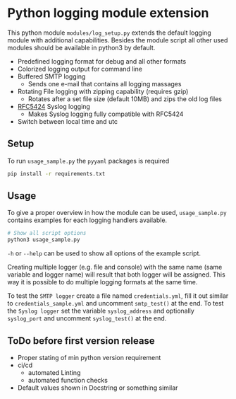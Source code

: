 # Python logging module extension
This python module `modules/log_setup.py` extends the default logging module with additional capabilities.
Besides the module script all other used modules should be available in python3 by default.

- Predefined logging format for debug and all other formats
- Colorized logging output for command line
- Buffered SMTP logging
    - Sends one e-mail that contains all logging massages
- Rotating File logging with zipping capability (requires gzip)
    - Rotates after a set file size (default 10MB) and zips the old log files
- [RFC5424](https://datatracker.ietf.org/doc/rfc5424/) Syslog logging
    - Makes Syslog logging fully compatible with RFC5424 
- Switch between local time and utc

## Setup
To run `usage_sample.py` the `pyyaml` packages is required
``` sh
pip install -r requirements.txt
```

## Usage
To give a proper overview in how the module can be used, `usage_sample.py` contains examples for each logging handlers available.  
``` sh
# Show all script options
python3 usage_sample.py
```
`-h` or `--help` can be used to show all options of the example script.

Creating multiple logger (e.g. file and console) with the same name (same variable and logger name) will result that both logger will be assigned.
This way it is possible to do multiple logging formats at the same time.

To test the `SMTP logger` create a file named `credentials.yml`, fill it out similar to `credentials_sample.yml` and uncomment `smtp_test()` at the end.
To test the `Syslog logger` set the variable `syslog_address` and optionally `syslog_port` and uncomment `syslog_test()` at the end.

## ToDo before first version release
- Proper stating of min python version requirement
- ci/cd
    - automated Linting
    - automated function checks
- Default values shown in Docstring or something similar
